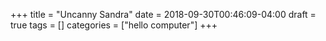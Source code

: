 +++
title = "Uncanny Sandra"
date = 2018-09-30T00:46:09-04:00
draft = true
tags = []
categories = ["hello computer"]
+++
